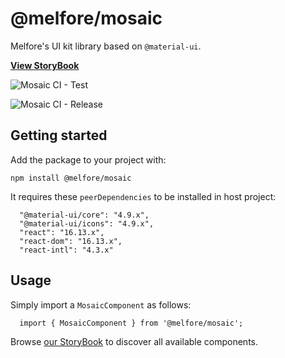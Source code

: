 # @melfore/mosaic

Melfore's UI kit library based on `@material-ui`.

<a href="https://melfore.github.io/mosaic/" target="_blank">**View StoryBook**</a>

![Mosaic CI - Test](https://github.com/melfore/mosaic/workflows/Mosaic%20CI%20-%20Test/badge.svg)

![Mosaic CI - Release](https://github.com/melfore/mosaic/workflows/Mosaic%20CI%20-%20Release/badge.svg)

## Getting started

Add the package to your project with:

`npm install @melfore/mosaic`

It requires these `peerDependencies` to be installed in host project:

```
  "@material-ui/core": "4.9.x",
  "@material-ui/icons": "4.9.x",
  "react": "16.13.x",
  "react-dom": "16.13.x",
  "react-intl": "4.3.x"
```

## Usage

Simply import a `MosaicComponent` as follows:

```
  import { MosaicComponent } from '@melfore/mosaic';
```

Browse <a href="https://melfore.github.io/mosaic/" target="_blank">our StoryBook</a> to discover all available components.
